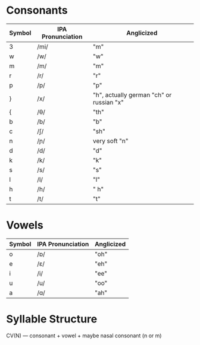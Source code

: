# Consonants
| Symbol | IPA Pronunciation | Anglicized |
---------|-------------------|------------|
| 3 | /mi/ | "m" |
| w | /w/ | "w" |
| m | /m/ | "m" |
| r | /r/ | "r" |
| p | /p/ | "p" |
| }	| /x/ | "h", actually german "ch" or russian "х" |
| {	| /θ/ | "th" |
| b | /b/ | "b" |
| c | /ʃ/ |	"sh" |
| n | /ɲ/ | very soft "n" |
| d | /d/ |	 "d" |
| k | /k/ |	 "k" |
| s | /s/ |	 "s" |
| l | /l/ |	 "l" |
| h | /h/ |	" h" |
| t | /t/ |	 "t" |

# Vowels
| Symbol | IPA Pronunciation | Anglicized |
|---------|-------------------|------------|
| o | /ɒ/ |	"oh" |
| e | /ε/ |	"eh" |
| i | /i/ |	"ee" |
| u | /u/ |	"oo" |
| a | /ɑ/ |	"ah" |

# Syllable Structure

CV(N) — consonant + vowel + maybe nasal consonant (n or m)